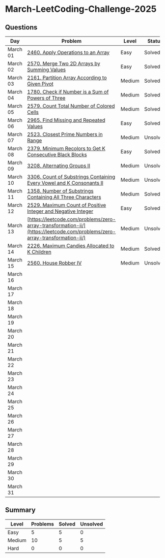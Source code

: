 # March-LeetCoding-Challenge-2025


## Questions
| Day | Problem | Level | Status |
| --- | --- | --- | --- |
| March 01 | [2460. Apply Operations to an Array](https://leetcode.com/problems/apply-operations-to-an-array/) | Easy | Solved |
| March 02 | [2570. Merge Two 2D Arrays by Summing Values](https://leetcode.com/problems/merge-two-2d-arrays-by-summing-values/) | Easy | Solved |
| March 03 | [2161. Partition Array According to Given Pivot](https://leetcode.com/problems/partition-array-according-to-given-pivot/) | Medium | Solved |
| March 04 | [1780. Check if Number is a Sum of Powers of Three](https://leetcode.com/problems/check-if-number-is-a-sum-of-powers-of-three/) | Medium | Solved |
| March 05 | [2579. Count Total Number of Colored Cells](https://leetcode.com/problems/count-total-number-of-colored-cells/) | Medium | Solved |
| March 06 | [2965. Find Missing and Repeated Values](https://leetcode.com/problems/find-missing-and-repeated-values/) | Easy | Solved |
| March 07 | [2523. Closest Prime Numbers in Range](https://leetcode.com/problems/closest-prime-numbers-in-range/) | Medium | Unsolved |
| March 08 | [2379. Minimum Recolors to Get K Consecutive Black Blocks](https://leetcode.com/problems/minimum-recolors-to-get-k-consecutive-black-blocks/) | Easy | Solved |
| March 09 | [3208. Alternating Groups II](https://leetcode.com/problems/alternating-groups-ii/) | Medium | Unsolved |
| March 10 | [3306. Count of Substrings Containing Every Vowel and K Consonants II](https://leetcode.com/problems/count-of-substrings-containing-every-vowel-and-k-consonants-ii/) | Medium | Unsolved |
| March 11 | [1358. Number of Substrings Containing All Three Characters](https://leetcode.com/problems/number-of-substrings-containing-all-three-characters/) | Medium | Solved |
| March 12 | [2529. Maximum Count of Positive Integer and Negative Integer](https://leetcode.com/problems/maximum-count-of-positive-integer-and-negative-integer/) | Easy | Solved |
| March 13 | [https://leetcode.com/problems/zero-array-transformation-ii/](https://leetcode.com/problems/zero-array-transformation-ii/) | Medium | Unsolved |
| March 14 | [2226. Maximum Candies Allocated to K Children](https://leetcode.com/problems/maximum-candies-allocated-to-k-children/) | Medium | Solved |
| March 15 | [2560. House Robber IV](https://leetcode.com/problems/house-robber-iv/) | Medium | Unsolved |
| March 16 | []() |  |  |
| March 17 | []() |  |  |
| March 18 | []() |  |  |
| March 19 | []() |  |  |
| March 20 | []() |  |  |
| March 21 | []() |  |  |
| March 22 | []() |  |  |
| March 23 | []() |  |  |
| March 24 | []() |  |  |
| March 25 | []() |  |  |
| March 26 | []() |  |  |
| March 27 | []() |  |  |
| March 28 | []() |  |  |
| March 29 | []() |  |  |
| March 30 | []() |  |  |
| March 31 | []() |  |  |


## Summary
| Level  | Problems | Solved | Unsolved |
| ---    | --- | --- | --- |
| Easy   | 5 | 5 | 0 |
| Medium | 10 | 5 | 5 |
| Hard   | 0 | 0 | 0 |
